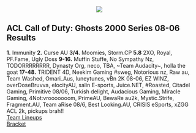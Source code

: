 <div id="q" style="padding: 0 10px;">
<center><img src="http://i.imgur.com/oopqB9N.jpg?1"></center>

<h2>ACL Call of Duty: Ghosts 2000 Series 08-06 Results</h2>

<p>
<b>1.</b> Immunity
<b>2.</b> Curse AU
<b>3/4.</b> Moomies, Storm.CP
<b>5.8</b> 2XO, Royal, PF.Fame, Ugly Doss
<b>9-16.</b> Muffin Stuffe, No Sympathy Nz, TODORRRRRRRR, Dynasty Org, neco, TBA, ~Team Audacity~, holla the goat
<b>17-48.</b> TRIDENT 4D, Neekim Gaming #sweg, Notorious nz, Raw au, Team Washed, Omari_Aus, luneytunes, vBn 2K 08-06, EZ WINZ, overDoseBruvva, elocityAU, salin E-sports, Juice.NET, #Roasted, Citadel Gaming, Primitive 08/06, Turkish delight, Audacious Gaming, Miracle Gaming, 4Not:vrooooooom, PrimeAU, BewaRe au2k, Mystic.Strife, Fragment.AU, Team aRise 08/6, Best Looking.AU, CRISIS eSports, xZGG ACL 2k, pickups brah!! 
<br>
<a href="http://gamebattles.majorleaguegaming.com/xboxone/call-of-duty-ghosts/tournament/acl-4v4-mlg2k-series-08-06/teams">Team Lineups</a><br>
<a href="http://gamebattles.majorleaguegaming.com/xboxone/call-of-duty-ghosts/tournament/acl-4v4-mlg2k-series-08-06/bracket">Bracket</a>
</p>
</div>